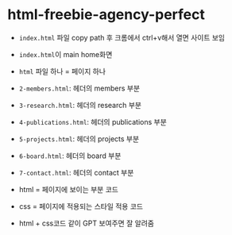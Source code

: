 # html-freebie-agency-perfect

- `index.html` 파일 copy path 후 크롬에서 ctrl+v해서 열면 사이트 보임
- `index.html`이 main home화면
- `html` 파일 하나 = 페이지 하나
- `2-members.html`: 헤더의 members 부분
- `3-research.html`: 헤더의 research 부분
- `4-publications.html`: 헤더의 publications 부분
- `5-projects.html`: 헤더의 projects 부분
- `6-board.html`: 헤더의 board 부분
- `7-contact.html`: 헤더의 contact 부분

- html = 페이지에 보이는 부분 코드
- css = 페이지에 적용되는 스타일 적용 코드
- html + css코드 같이 GPT 보여주면 잘 알려줌

